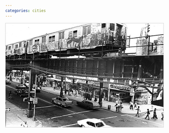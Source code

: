 ```yaml
---
categories: cities
---
```


![nyceltrain](https://raw.githubusercontent.com/muneer78/muneer78.github.io/master/images/NYC6.jpg)



